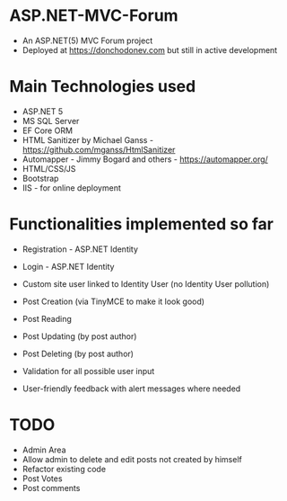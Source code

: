 # ASP.NET-MVC-Forum

* An ASP.NET(5) MVC Forum project
* Deployed at https://donchodonev.com but still in active development

# Main Technologies used

* ASP.NET 5
* MS SQL Server
* EF Core ORM
* HTML Sanitizer by Michael Ganss - https://github.com/mganss/HtmlSanitizer
* Automapper - Jimmy Bogard and others - https://automapper.org/
* HTML/CSS/JS
* Bootstrap
* IIS - for online deployment

# Functionalities implemented so far

* Registration - ASP.NET Identity
* Login - ASP.NET Identity
* Custom site user linked to Identity User (no Identity User pollution)

* Post Creation (via TinyMCE to make it look good)
* Post Reading
* Post Updating (by post author)
* Post Deleting (by post author)

* Validation for all possible user input
* User-friendly feedback with alert messages where needed

# TODO

* Admin Area
* Allow admin to delete and edit posts not created by himself
* Refactor existing code
* Post Votes
* Post comments
